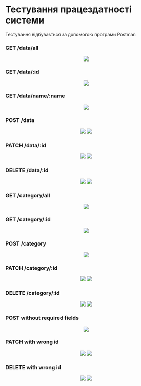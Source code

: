 # Тестування працездатності системи

Тестування відбувається за допомогою програми Postman

### GET /data/all

<p align="center">
    <img src="./images/1.png">
</p>

### GET /data/:id

<p align="center">
    <img src="./images/2.png">
</p>

### GET /data/name/:name

<p align="center">
    <img src="./images/21.png">
</p>

### POST /data

<p align="center">
    <img src="./images/3.png">
    <img src="./images/4.png">
</p>

### PATCH /data/:id

<p align="center">
    <img src="./images/5.png">
    <img src="./images/6.png">
</p>

### DELETE /data/:id

<p align="center">
    <img src="./images/7.png">
    <img src="./images/8.png">
</p>

### GET /category/all

<p align="center">
    <img src="./images/9.png">
</p>

### GET /category/:id

<p align="center">
    <img src="./images/10.png">
</p>

### POST /category

<p align="center">
    <img src="./images/11.png">
</p>

### PATCH /category/:id

<p align="center">
    <img src="./images/12.png">
    <img src="./images/13.png">
</p>

### DELETE /category/:id

<p align="center">
    <img src="./images/14.png">
    <img src="./images/15.png">
</p>

### POST without required fields

<p align="center">
    <img src="./images/16.png">
</p>

### PATCH with wrong id

<p align="center">
    <img src="./images/17.png">
    <img src="./images/20.png">
</p>

### DELETE with wrong id

<p align="center">
    <img src="./images/18.png">
    <img src="./images/19.png">
</p>
